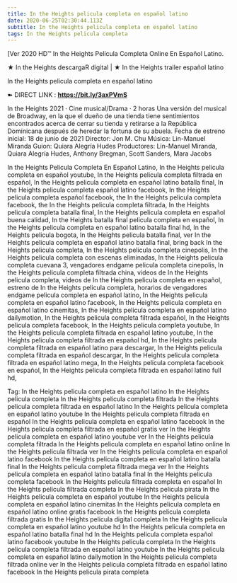 ```yaml
---
title: In the Heights pelicula completa en español latino
date: 2020-06-25T02:30:44.113Z
subtitle: In the Heights pelicula completa en español latino
tags: In the Heights pelicula completa
---
```

[Ver 2020 HD™ In the Heights Película Completa Online En Español Latino.

★ In the Heights descargaR digital | ★ In the Heights trailer español latino

In the Heights pelicula completa en español latino

➽ DIRECT LINK : **<https://bit.ly/3axPVmS>**

In the Heights
2021 ‧ Cine musical/Drama ‧ 2 horas
Una versión del musical de Broadway, en la que el dueño de una tienda tiene sentimientos encontrados acerca de cerrar su tienda y retirarse a la República Dominicana después de heredar la fortuna de su abuela.
Fecha de estreno inicial: 18 de junio de 2021
Director: Jon M. Chu
Música: Lin-Manuel Miranda
Guion: Quiara Alegría Hudes
Productores: Lin-Manuel Miranda, Quiara Alegría Hudes, Anthony Bregman, Scott Sanders, Mara Jacobs

In the Heights Pelicula Completa En Español Latino, In the Heights pelicula completa en español youtube, In the Heights pelicula completa filtrada en español, In the Heights pelicula completa en español latino batalla final, In the Heights pelicula completa español latino facebook, In the Heights pelicula completa español facebook, the In the Heights pelicula completa facebook, the In the Heights pelicula completa filtrada, In the Heights pelicula completa batalla final, In the Heights pelicula completa en español buena calidad, In the Heights batalla final pelicula completa en español, In the Heights pelicula completa en español latino batalla final hd, In the Heights pelicula bogota, In the Heights pelicula batalla final, ver In the Heights pelicula completa en español latino batalla final, bring back In the Heights pelicula completa, In the Heights pelicula completa cinepolis, In the Heights pelicula completa con escenas eliminadas, In the Heights pelicula completa cuevana 3, vengadores endgame pelicula completa cinepolis, In the Heights pelicula completa filtrada china,
videos de In the Heights pelicula completa, videos de In the Heights pelicula completa en español, estreno de In the Heights pelicula completa, horarios de vengadores endgame pelicula completa en español latino, In the Heights pelicula completa en español latino facebook, In the Heights pelicula completa en español latino cinemitas, In the Heights pelicula completa en español latino dailymotion, In the Heights pelicula completa filtrada español, In the Heights pelicula completa facebook, In the Heights pelicula completa youtube, In the Heights pelicula completa filtrada en español latino youtube, In the Heights pelicula completa filtrada en español hd, In the Heights pelicula completa filtrada en español latino para descargar, In the Heights pelicula completa filtrada en español descargar, In the Heights pelicula completa filtrada en español latino mega, In the Heights pelicula completa facebook en español, In the Heights pelicula completa filtrada en español latino full hd,

Tag:
In the Heights pelicula completa en español latino
In the Heights pelicula completa
In the Heights pelicula completa filtrada
In the Heights pelicula completa filtrada en español latino
In the Heights pelicula completa en español latino youtube
In the Heights pelicula completa filtrada en español
In the Heights pelicula completa en español latino facebook
In the Heights pelicula completa filtrada en español gratis
ver In the Heights pelicula completa en español latino youtube
ver In the Heights pelicula completa filtrada
In the Heights pelicula completa en español latino online
In the Heights pelicula filtrada
ver In the Heights pelicula completa en español latino facebook
In the Heights pelicula completa en español latino batalla final
In the Heights pelicula completa filtrada mega
ver In the Heights pelicula completa en español latino batalla final
In the Heights pelicula completa facebook
In the Heights pelicula filtrada completa en español
In the Heights pelicula filtrada completa
In the Heights pelicula pirata
In the Heights pelicula completa en español youtube
In the Heights pelicula completa en español latino cinemitas
In the Heights pelicula completa en español latino online gratis facebook
In the Heights pelicula completa filtrada gratis
In the Heights pelicula digital completa
In the Heights pelicula completa en español latino youtube hd
In the Heights pelicula completa en español latino batalla final hd
In the Heights pelicula completa español latino facebook
youtube In the Heights pelicula completa
In the Heights pelicula completa filtrada en español latino youtube
In the Heights pelicula completa en español latino dailymotion
In the Heights pelicula completa filtrada online
ver In the Heights pelicula completa filtrada en español latino facebook
In the Heights pelicula pirata completa